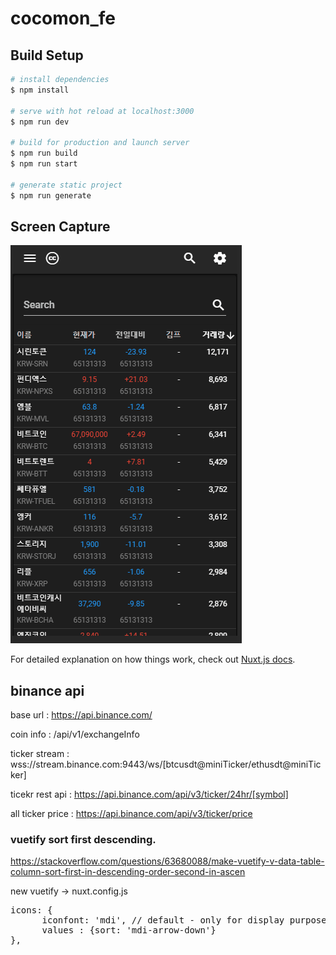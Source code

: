 # cocomon_fe

## Build Setup

```bash
# install dependencies
$ npm install

# serve with hot reload at localhost:3000
$ npm run dev

# build for production and launch server
$ npm run build
$ npm run start

# generate static project
$ npm run generate
```

## Screen Capture

![cocomon](/assets/images/cocomon.gif)

For detailed explanation on how things work, check out [Nuxt.js docs](https://nuxtjs.org).

## binance api

base url : https://api.binance.com/

coin info : /api/v1/exchangeInfo

ticker stream : wss://stream.binance.com:9443/ws/[btcusdt@miniTicker/ethusdt@miniTicker]

ticekr rest api : https://api.binance.com/api/v3/ticker/24hr/[symbol]

all ticker price : https://api.binance.com/api/v3/ticker/price


### vuetify sort first descending.

https://stackoverflow.com/questions/63680088/make-vuetify-v-data-table-column-sort-first-in-descending-order-second-in-ascen

new vuetify -> nuxt.config.js

<pre>
icons: {
      iconfont: 'mdi', // default - only for display purposes
      values : {sort: 'mdi-arrow-down'}
},
</pre>
